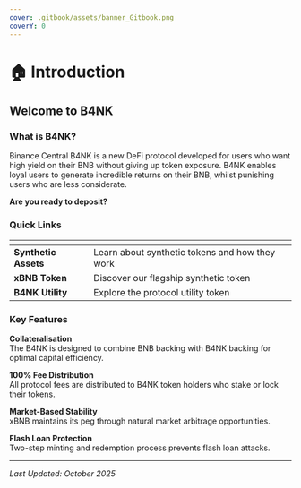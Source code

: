 ```yaml
---
cover: .gitbook/assets/banner_Gitbook.png
coverY: 0
---
```


# 🏠 Introduction

## Welcome to B4NK&#x20;

### What is B4NK?

Binance Central B4NK is a new DeFi protocol developed for users who want high yield on their BNB without giving up token exposure. B4NK enables loyal users to generate incredible returns on their BNB, whilst punishing users who are less considerate.&#x20;



**Are you ready to deposit?**

### Quick Links

<table data-view="cards"><thead><tr><th></th><th></th><th data-hidden data-card-target data-type="content-ref"></th></tr></thead><tbody><tr><td><strong>Synthetic Assets</strong></td><td>Learn about synthetic tokens and how they work</td><td></td></tr><tr><td><strong>xBNB Token</strong></td><td>Discover our flagship synthetic token</td><td></td></tr><tr><td><strong>B4NK Utility</strong></td><td>Explore the protocol utility token</td><td></td></tr></tbody></table>

### Key Features

**Collateralisation**\
The B4NK is designed to combine BNB backing with B4NK backing for optimal capital efficiency.

**100% Fee Distribution**\
All protocol fees are distributed to B4NK token holders who stake or lock their tokens.

**Market-Based Stability**\
xBNB maintains its peg through natural market arbitrage opportunities.

**Flash Loan Protection**\
Two-step minting and redemption process prevents flash loan attacks.

***

_Last Updated: October 2025_
